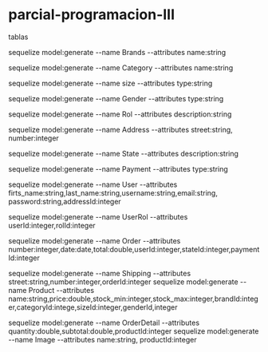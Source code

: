 # parcial-programacion-III

tablas

sequelize model:generate --name Brands --attributes name:string

sequelize model:generate --name Category --attributes name:string

sequelize model:generate --name size --attributes type:string

sequelize model:generate --name Gender --attributes type:string

sequelize model:generate --name Rol --attributes description:string

sequelize model:generate --name Address --attributes street:string, number:integer

sequelize model:generate --name State --attributes description:string

sequelize model:generate --name Payment --attributes type:string

sequelize model:generate --name User --attributes firts_name:string,last_name:string,username:string,email:string, password:string,addressId:integer

sequelize model:generate --name UserRol --attributes userId:integer,rolId:integer

sequelize model:generate --name Order --attributes number:integer,date:date,total:double,userId:integer,stateId:integer,paymentId:integer

sequelize model:generate --name Shipping --attributes street:string,number:integer,orderId:integer
sequelize model:generate --name Product --attributes name:string,price:double,stock_min:integer,stock_max:integer,brandId:integer,categoryId:intege,sizeId:integer,genderId,integer

sequelize model:generate --name OrderDetail --attributes quantity:double,subtotal:double,productId:integer
sequelize model:generate --name Image --attributes name:string, productId:integer
